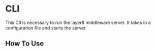 # CLI

This ClI is necessary to run the layer8 middleware server. It takes in a configuration file and starts the server.

## How To Use


